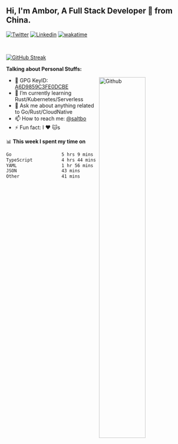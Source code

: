 ## Hi, I'm Ambor, A Full Stack Developer 🚀 from China.

[![Twitter](https://img.shields.io/badge/-saltbo-1ca0f1?style=flat&logo=twitter&logoColor=white)](https://twitter.com/rdsaltbo)
[![Linkedin](https://img.shields.io/badge/-saltbo-blue?style=flat&logo=Linkedin&logoColor=white)](https://www.linkedin.com/in/saltbo/)
[![wakatime](https://wakatime.com/badge/user/f82b1c77-faab-48cd-aef5-a12c0aff104b.svg)](https://wakatime.com/@f82b1c77-faab-48cd-aef5-a12c0aff104b)

&nbsp;  

[![GitHub Streak](http://github-readme-streak-stats.herokuapp.com?user=saltbo&hide_border=true&date_format=M%20j%5B%2C%20Y%5D)](https://git.io/streak-stats)

**Talking about Personal Stuffs:**
<!-- Any image aligned to the right. Beware the width  -->
<img width="50%" align="right" alt="Github" src="https://raw.githubusercontent.com/saltbo/saltbo/master/images/git-header.svg" />

- 🤘 GPG KeyID: [A6D9859C3FE0DCBE](https://saltbo.cn/pgp_keys.asc)
- 🌱 I’m currently learning Rust/Kubernetes/Serverless
- 💬 Ask me about anything related to Go/Rust/CloudNative
- 📫 How to reach me: [@saltbo](https://t.me/saltbo)
- ⚡ Fun fact: I :heart: :cat:s


📊 **This week I spent my time on**
<!--START_SECTION:waka-->

```txt
Go                   5 hrs 9 mins    █████████░░░░░░░░░░░░░░░░   36.32 %
TypeScript           4 hrs 44 mins   ████████▒░░░░░░░░░░░░░░░░   33.31 %
YAML                 1 hr 56 mins    ███▒░░░░░░░░░░░░░░░░░░░░░   13.64 %
JSON                 43 mins         █▒░░░░░░░░░░░░░░░░░░░░░░░   05.07 %
Other                41 mins         █▒░░░░░░░░░░░░░░░░░░░░░░░   04.82 %
```

<!--END_SECTION:waka-->
